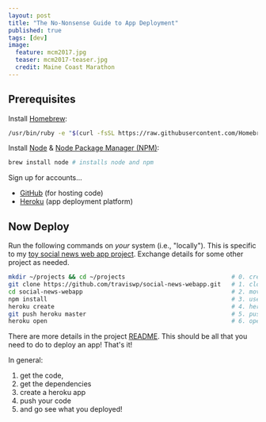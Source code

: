 ```yaml
---
layout: post
title: "The No-Nonsense Guide to App Deployment"
published: true
tags: [dev]
image:
  feature: mcm2017.jpg
  teaser: mcm2017-teaser.jpg
  credit: Maine Coast Marathon
---
```


## Prerequisites

Install [Homebrew](https://brew.sh/):

```bash
/usr/bin/ruby -e "$(curl -fsSL https://raw.githubusercontent.com/Homebrew/install/master/install)"
```

Install [Node](https://nodejs.org/en/) & [Node Package Manager (NPM)](https://www.npmjs.com/):

```bash
brew install node # installs node and npm
```

Sign up for accounts...

* [GitHub](https://github.com/) (for hosting code)
* [Heroku](https://www.heroku.com/) (app deployment platform)

## Now Deploy

Run the following commands on *your* system (i.e., "locally").
This is specific to my [toy social news web app project](https://github.com/traviswp/social-news-webapp).
Exchange details for some other project as needed.  

```bash
mkdir ~/projects && cd ~/projects                              # 0. create a directory for project
git clone https://github.com/traviswp/social-news-webapp.git   # 1. clone my sample project locally (a toy social news app)
cd social-news-webapp                                          # 2. move into the project directory
npm install                                                    # 3. use npm install the app dependencies (see: package.json)
heroku create                                                  # 4. heroku magic to, e.g., setup heroku remote & other configuration
git push heroku master                                         # 5. push your repo to the heroku remote (see last step) - more heroku magic to build/run your app
heroku open                                                    # 6. open the heroku-assigned url for your app in your browser
```

There are more details in the project [README](https://github.com/traviswp/social-news-webapp).
This should be all that you need to do to deploy an app!
That's it!

In general:
1. get the code,
2. get the dependencies
3. create a heroku app
4. push your code
5. and go see what you deployed!
